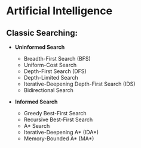 # Artificial Intelligence

## Classic Searching:

  * **Uninformed Search**
    * Breadth-First Search (BFS)
    * Uniform-Cost Search
    * Depth-First Search (DFS)
    * Depth-Limited Search
    * Iterative-Deepening Depth-First Search (IDS)
    * Bidirectional Search


  * **Informed Search**
    * Greedy Best-First Search
    * Recursive Best-First Search
    * A* Search
    * Iterative-Deepening A* (IDA*)
    * Memory-Bounded A* (MA*)
